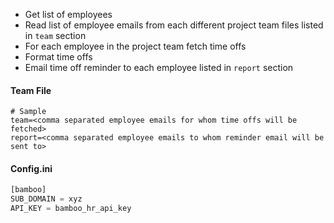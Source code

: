* Get list of employees
* Read list of employee emails from each different project team files listed in ```team``` section
* For each employee in the project team fetch time offs
* Format time offs
* Email time off reminder to each employee listed in ```report``` section

#### Team File
```
# Sample
team=<comma separated employee emails for whom time offs will be fetched>  
report=<comma separated employee emails to whom reminder email will be sent to>
```

#### Config.ini
```python
[bamboo]
SUB_DOMAIN = xyz
API_KEY = bamboo_hr_api_key
```


